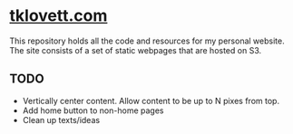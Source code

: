 [tklovett.com](http://tklovett.com/)
================

This repository holds all the code and resources for my personal website. The site consists of a set of static webpages that are hosted on S3.

## TODO

* Vertically center content. Allow content to be up to N pixes from top.
* Add home button to non-home pages
* Clean up texts/ideas